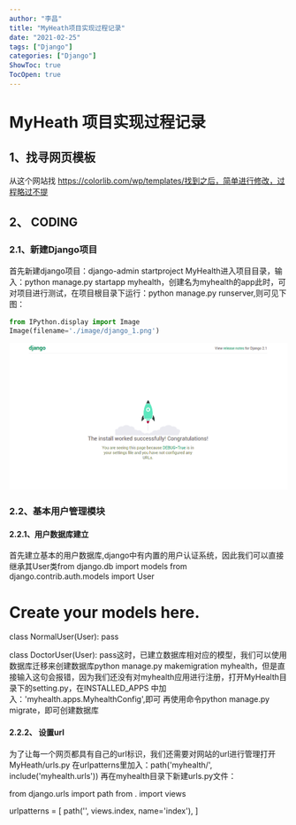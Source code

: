```yaml
---
author: "李昌"
title: "MyHeath项目实现过程记录"
date: "2021-02-25"
tags: ["Django"]
categories: ["Django"]
ShowToc: true
TocOpen: true
---
```


# MyHeath 项目实现过程记录

## 1、找寻网页模板
从这个网站找  https://colorlib.com/wp/templates/找到之后，简单进行修改，过程略过不提
## 2、 CODING

### 2.1、新建Django项目
首先新建django项目：django-admin startproject MyHealth进入项目目录，输入：python manage.py startapp myhealth，创建名为myhealth的app此时，可对项目进行测试，在项目根目录下运行：python manage.py runserver,则可见下图：

```python
from IPython.display import Image
Image(filename='./image/django_1.png')
```




![png](django_files/django_9_0.png)



### 2.2、基本用户管理模块

#### 2.2.1、用户数据库建立 
首先建立基本的用户数据库,django中有内置的用户认证系统，因此我们可以直接继承其User类from django.db import models
from django.contrib.auth.models import User
# Create your models here.

class NormalUser(User):
    pass

class DoctorUser(User):
    pass这时，已建立数据库相对应的模型，我们可以使用数据库迁移来创建数据库python manage.py makemigration myhealth，但是直接输入这句会报错，因为我们还没有对myhealth应用进行注册，打开MyHealth目录下的setting.py，在INSTALLED_APPS 中加入：'myhealth.apps.MyhealthConfig',即可
再使用命令python manage.py migrate，即可创建数据库
#### 2.2.2、 设置url 
为了让每一个网页都具有自己的url标识，我们还需要对网站的url进行管理打开MyHeath/urls.py
在urlpatterns里加入：path('myhealth/', include('myhealth.urls'))
再在myhealth目录下新建urls.py文件：

from django.urls import path
from . import views

urlpatterns = [
    path('', views.index, name='index'),
]